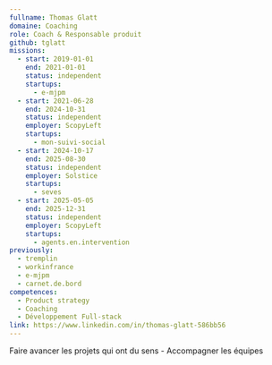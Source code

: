 ```yaml
---
fullname: Thomas Glatt
domaine: Coaching
role: Coach & Responsable produit
github: tglatt
missions:
  - start: 2019-01-01
    end: 2021-01-01
    status: independent
    startups:
      - e-mjpm
  - start: 2021-06-28
    end: 2024-10-31
    status: independent
    employer: ScopyLeft
    startups:
      - mon-suivi-social
  - start: 2024-10-17
    end: 2025-08-30
    status: independent
    employer: Solstice
    startups:
      - seves
  - start: 2025-05-05
    end: 2025-12-31
    status: independent
    employer: ScopyLeft
    startups:
      - agents.en.intervention
previously:
  - tremplin
  - workinfrance
  - e-mjpm
  - carnet.de.bord
competences:
  - Product strategy
  - Coaching
  - Développement Full-stack
link: https://www.linkedin.com/in/thomas-glatt-586bb56
---
```

Faire avancer les projets qui ont du sens - Accompagner les équipes